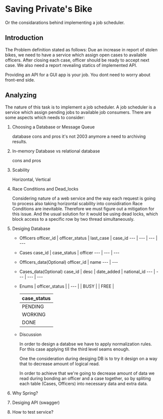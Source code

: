 # Saving Private's Bike

Or the considarations behind implementing a job scheduler.

## Introduction

The Problem definition stated as follows:
Due an increase in report of stolen bikes, we need to have a service which assign open cases to available officers. After closing each case, officer should be ready to accept next case. We also need a report revealing statics of implemented API.

Providing an API for a GUI app is your job. You dont need to worry about front-end side.

## Analyzing

The nature of this task is to implement a job scheduler. A job scheduler is a service which assign pending jobs to available job consumers. There are some aspects which needs to consider:

1. Choosing a Database or Message Queue

   database cons and pros
   it's not 2003 anymore
   a need to archiving results.

2. In-memory Database vs relational database

   cons and pros

3. Scability

   Horizontal, Vertical

4. Race Conditions and Dead_locks

   Considering nature of a web service and the way each request is going to process also taking horizontal scability into considiration Race Conditions are inevitable.
   Therefore we must figure out a mitigation for this issue.
   And the usual solution for it would be using dead locks, which block access to a specific row by two thread simultaneously.

5. Desiging Database

   - Officers
      officer_id   | officer_status   | last_case   | case_id
      ---          | ---              | ---         | ---

   - Cases
      case_id   | case_status  | officer
      ---       | ---          | ---

   - Officers_data(Optional)
      officer_id   | name
      ---          | ---  

   - Cases_data(Optional)
      case_id   | desc   | date_added   | national_id
      ---       | ---    | ---          | ---

   - Enums
      | officer_status   |
      | ---              |
      | BUSY             |
      | FREE             |

      | case_status  |
      | ---          |
      | PENDING      |
      | WORKING      |
      | DONE         |

   - Discussion

     In order to design a databse we have to apply normalization rules. For this case applying till the third level seams enough.

     One the consideration during desiging DB is to try it design on a way that to decrease amount of logical read.

     In order to achieve that we're going to decrease amount of data we read during bonding an officer and a case together, so by spliting each table (Cases, Officers) into necessary data and extra data.

6. Why Spring?

7. Desiging API (swagger)

8. How to test service?
